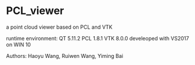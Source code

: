 # PCL_viewer
a point cloud viewer based on PCL and VTK

runtime environment:
QT 5.11.2
PCL 1.8.1
VTK 8.0.0
develeoped with VS2017 on WIN 10

Authors: Haoyu Wang, Ruiwen Wang, Yiming Bai


